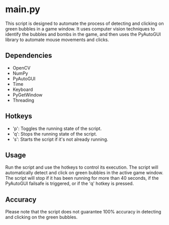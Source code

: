 # main.py

This script is designed to automate the process of detecting and clicking on green bubbles in a game window. It uses computer vision techniques to identify the bubbles and bombs in the game, and then uses the PyAutoGUI library to automate mouse movements and clicks.

## Dependencies

- OpenCV
- NumPy
- PyAutoGUI
- Time
- Keyboard
- PyGetWindow
- Threading

## Hotkeys

- 'p': Toggles the running state of the script.
- 'q': Stops the running state of the script.
- 's': Starts the script if it's not already running.

## Usage

Run the script and use the hotkeys to control its execution. The script will automatically detect and click on green bubbles in the active game window. The script will stop if it has been running for more than 40 seconds, if the PyAutoGUI failsafe is triggered, or if the 'q' hotkey is pressed.

## Accuracy

Please note that the script does not guarantee 100% accuracy in detecting and clicking on the green bubbles.

